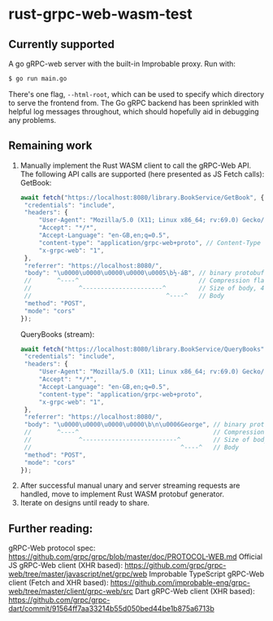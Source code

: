 # rust-grpc-web-wasm-test

## Currently supported

A go gRPC-web server with the built-in Improbable proxy. Run with:

```bash
$ go run main.go
```

There's one flag, `--html-root`, which can be used to specify
which directory to serve the frontend from. The Go gRPC backend
has been sprinkled with helpful log messages throughout, which should
hopefully aid in debugging any problems.

## Remaining work

1. Manually implement the Rust WASM client to call the gRPC-Web API.
   The following API calls are supported (here presented as JS Fetch calls):
   GetBook:
   ```js
   await fetch("https://localhost:8080/library.BookService/GetBook", {
    "credentials": "include",
    "headers": {
        "User-Agent": "Mozilla/5.0 (X11; Linux x86_64; rv:69.0) Gecko/20100101 Firefox/69.0",
        "Accept": "*/*",
        "Accept-Language": "en-GB,en;q=0.5",
        "content-type": "application/grpc-web+proto", // Content-Type
        "x-grpc-web": "1",
    },
    "referrer": "https://localhost:8080/",
    "body": "\u0000\u0000\u0000\u0000\u0005\b½·áB", // binary protobuf body
    //       ^----^                                 // Compression flag, 1 byte
    //             ^----------------------^         // Size of body, 4 bytes
    //                                     ^----^   // Body
    "method": "POST",
    "mode": "cors"
   });
   ```
   QueryBooks (stream):
   ```js
   await fetch("https://localhost:8080/library.BookService/QueryBooks", {
    "credentials": "include",
    "headers": {
        "User-Agent": "Mozilla/5.0 (X11; Linux x86_64; rv:69.0) Gecko/20100101 Firefox/69.0",
        "Accept": "*/*",
        "Accept-Language": "en-GB,en;q=0.5",
        "content-type": "application/grpc-web+proto",
        "x-grpc-web": "1",
    },
    "referrer": "https://localhost:8080/",
    "body": "\u0000\u0000\u0000\u0000\b\n\u0006George", // binary protobuf body
    //       ^----^                                     // Compression flag, 1 byte
    //             ^--------------------------^         // Size of body, 4 bytes
    //                                         ^----^   // Body
    "method": "POST",
    "mode": "cors"
   });
   ```
1. After successful manual unary and server streaming requests are handled,
move to implement Rust WASM protobuf generator.
1. Iterate on designs until ready to share.

## Further reading:

gRPC-Web protocol spec: https://github.com/grpc/grpc/blob/master/doc/PROTOCOL-WEB.md
Official JS gRPC-Web client (XHR based): https://github.com/grpc/grpc-web/tree/master/javascript/net/grpc/web
Improbable TypeScript gRPC-Web client (Fetch and XHR based): https://github.com/improbable-eng/grpc-web/tree/master/client/grpc-web/src
Dart gRPC-Web client (XHR based): https://github.com/grpc/grpc-dart/commit/91564ff7aa33214b55d050bed44be1b875a6713b

